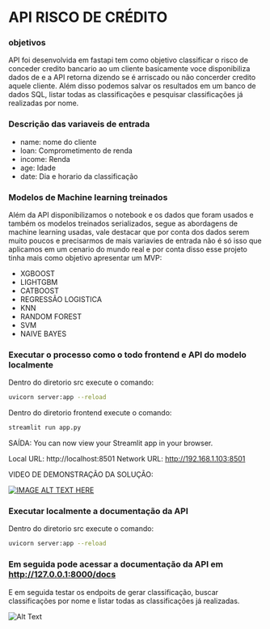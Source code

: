 # API RISCO DE CRÉDITO

### objetivos

API foi desenvolvida em fastapi tem como objetivo classificar o risco de conceder credito bancario ao um cliente basicamente voce disponibiliza dados de e a API retorna dizendo se é arriscado ou não concerder credito aquele cliente. Além disso podemos salvar os resultados em um banco de dados SQL, listar todas as classificações e pesquisar classificações já realizadas por nome.

### Descrição das variaveis de entrada 

- name: nome do cliente
- loan: Comprometimento de renda 
- income: Renda
- age: Idade 
- date: Dia e horario da classificação

### Modelos de Machine learning treinados

Além da API disponibilizamos o notebook e os dados que foram usados e também os modelos treinados serializados, segue as abordagens de machine learning usadas, vale destacar que por conta dos dados serem muito poucos e precisarmos de mais variavies de entrada não é só isso que aplicamos em um cenario do mundo real e por conta disso esse projeto tinha mais como objetivo apresentar um MVP:

- XGBOOST
- LIGHTGBM
- CATBOOST
- REGRESSÃO LOGISTICA
- KNN
- RANDOM FOREST
- SVM
- NAIVE BAYES

### Executar o processo como o todo frontend e API do modelo localmente
Dentro do diretorio src execute o comando:

```bash
uvicorn server:app --reload
```
Dentro do diretorio frontend execute o comando:

```bash
streamlit run app.py
```
SAÍDA: 
  You can now view your Streamlit app in your browser.

  Local URL: http://localhost:8501
  Network URL: http://192.168.1.103:8501

VIDEO DE DEMONSTRAÇÃO DA SOLUÇÃO:

[![IMAGE ALT TEXT HERE](https://raw.githubusercontent.com/Douglas-cc/credit_risk_api/main/frontend/assets/video.png)](https://youtu.be/JEgzZhPH7Rc)

### Executar localmente a documentação da API

Dentro do diretorio src execute o comando:

```bash
uvicorn server:app --reload
```

### Em seguida pode acessar a documentação da API em http://127.0.0.1:8000/docs

E em seguida testar os endpoits de gerar classificação, buscar classificações por nome e listar todas as classificações já realizadas.

![Alt Text]([https://github.com/Douglas-cc/credit_risk_api/blob/main/2022-05-04%2020-52-07.gif](https://github.com/Douglas-cc/credit_risk_api/blob/main/frontend/assets/doc_api.gif))

